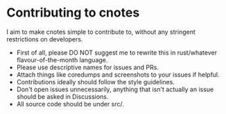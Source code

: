 # Contributing to cnotes
I aim to make cnotes simple to contribute to, without any stringent restrictions on developers.
* First of all, please DO NOT suggest me to rewrite this in rust/whatever flavour-of-the-month language.
* Please use descriptive names for issues and PRs.
* Attach things like coredumps and screenshots to your issues if helpful.
* Contributions ideally should follow the style guidelines.
* Don't open issues unnecessarily, anything that isn't actually an issue should be asked in Discussions.
* All source code should be under src/.